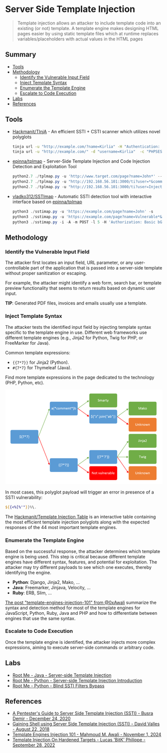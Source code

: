 # Server Side Template Injection

> Template injection allows an attacker to include template code into an existing (or not) template. A template engine makes designing HTML pages easier by using static template files which at runtime replaces variables/placeholders with actual values in the HTML pages

## Summary

- [Tools](#tools)
- [Methodology](#methodology)
    - [Identify the Vulnerable Input Field](#identify-the-vulnerable-input-field)
    - [Inject Template Syntax](#inject-template-syntax)
    - [Enumerate the Template Engine](#enumerate-the-template-engine)
    - [Escalate to Code Execution](#escalate-to-code-execution)
- [Labs](#labs)
- [References](#references)

## Tools

- [Hackmanit/TInjA](https://github.com/Hackmanit/TInjA) - An efficient SSTI + CSTI scanner which utilizes novel polyglots

  ```bash
  tinja url -u "http://example.com/?name=Kirlia" -H "Authentication: Bearer ey..."
  tinja url -u "http://example.com/" -d "username=Kirlia"  -c "PHPSESSID=ABC123..."
  ```

- [epinna/tplmap](https://github.com/epinna/tplmap) - Server-Side Template Injection and Code Injection Detection and Exploitation Tool

  ```powershell
  python2.7 ./tplmap.py -u 'http://www.target.com/page?name=John*' --os-shell
  python2.7 ./tplmap.py -u "http://192.168.56.101:3000/ti?user=*&comment=supercomment&link"
  python2.7 ./tplmap.py -u "http://192.168.56.101:3000/ti?user=InjectHere*&comment=A&link" --level 5 -e jade
  ```

- [vladko312/SSTImap](https://github.com/vladko312/SSTImap) - Automatic SSTI detection tool with interactive interface based on [epinna/tplmap](https://github.com/epinna/tplmap)

  ```powershell
  python3 ./sstimap.py -u 'https://example.com/page?name=John' -s
  python3 ./sstimap.py -u 'https://example.com/page?name=Vulnerable*&message=My_message' -l 5 -e jade
  python3 ./sstimap.py -i -A -m POST -l 5 -H 'Authorization: Basic bG9naW46c2VjcmV0X3Bhc3N3b3Jk'
  ```

## Methodology

### Identify the Vulnerable Input Field

The attacker first locates an input field, URL parameter, or any user-controllable part of the application that is passed into a server-side template without proper sanitization or escaping.

For example, the attacker might identify a web form, search bar, or template preview functionality that seems to return results based on dynamic user input.

**TIP**: Generated PDF files, invoices and emails usually use a template.

### Inject Template Syntax

The attacker tests the identified input field by injecting template syntax specific to the template engine in use. Different web frameworks use different template engines (e.g., Jinja2 for Python, Twig for PHP, or FreeMarker for Java).

Common template expressions:

- `{{7*7}}` for Jinja2 (Python).
- `#{7*7}` for Thymeleaf (Java).

Find more template expressions in the page dedicated to the technology (PHP, Python, etc).

![SSTI cheatsheet workflow](https://github.com/swisskyrepo/PayloadsAllTheThings/blob/master/Server%20Side%20Template%20Injection/Images/serverside.png?raw=true)

In most cases, this polyglot payload will trigger an error in presence of a SSTI vulnerability:

```ps1
${{<%[%'"}}%\.
```

The [Hackmanit/Template Injection Table](https://github.com/Hackmanit/template-injection-table) is an interactive table containing the most efficient template injection polyglots along with the expected responses of the 44 most important template engines.

### Enumerate the Template Engine

Based on the successful response, the attacker determines which template engine is being used. This step is critical because different template engines have different syntax, features, and potential for exploitation. The attacker may try different payloads to see which one executes, thereby identifying the engine.

- **Python**: Django, Jinja2, Mako, ...
- **Java**: Freemarker, Jinjava, Velocity, ...
- **Ruby**: ERB, Slim, ...

[The post "template-engines-injection-101" from @0xAwali](https://medium.com/@0xAwali/template-engines-injection-101-4f2fe59e5756) summarize the syntax and detection method for most of the template engines for JavaScript, Python, Ruby, Java and PHP and how to differentiate between engines that use the same syntax.

### Escalate to Code Execution

Once the template engine is identified, the attacker injects more complex expressions, aiming to execute server-side commands or arbitrary code.

## Labs

- [Root Me - Java - Server-side Template Injection](https://www.root-me.org/en/Challenges/Web-Server/Java-Server-side-Template-Injection)
- [Root Me - Python - Server-side Template Injection Introduction](https://www.root-me.org/en/Challenges/Web-Server/Python-Server-side-Template-Injection-Introduction)
- [Root Me - Python - Blind SSTI Filters Bypass](https://www.root-me.org/en/Challenges/Web-Server/Python-Blind-SSTI-Filters-Bypass)

## References

- [A Pentester's Guide to Server Side Template Injection (SSTI) - Busra Demir - December 24, 2020](https://www.cobalt.io/blog/a-pentesters-guide-to-server-side-template-injection-ssti)
- [Gaining Shell using Server Side Template Injection (SSTI) - David Valles - August 22, 2018](https://medium.com/@david.valles/gaining-shell-using-server-side-template-injection-ssti-81e29bb8e0f9)
- [Template Engines Injection 101 - Mahmoud M. Awali - November 1, 2024](https://medium.com/@0xAwali/template-engines-injection-101-4f2fe59e5756)
- [Template Injection On Hardened Targets - Lucas 'BitK' Philippe - September 28, 2022](https://youtu.be/M0b_KA0OMFw)
